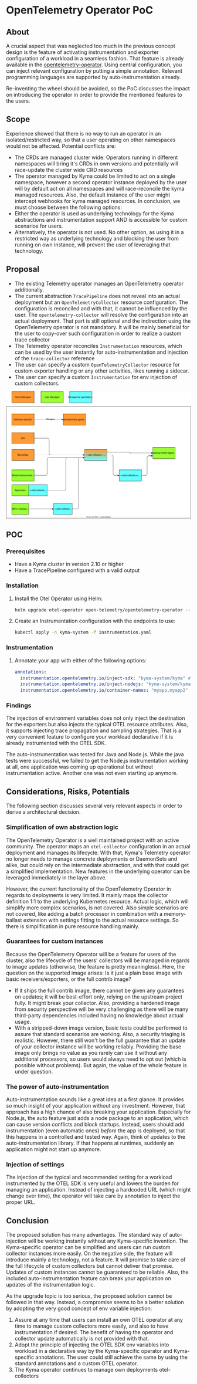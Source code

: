 # OpenTelemetry Operator PoC

## About
A crucial aspect that was neglected too much in the previous concept design is the feature of activating instrumentation and exporter configuration of a workload in a seamless fashion. That feature is already available in the [opentelemetry-operator](https://github.com/open-telemetry/opentelemetry-operator#opentelemetry-auto-instrumentation-injection). Using central configuration, you can inject relevant configuration by putting a simple annotation. Relevant programming languages are supported by auto-instrumentation already.

Re-inventing the wheel should be avoided, so the PoC discusses the impact on introducing the operator in order to provide the mentioned features to the users.

## Scope
Experience showed that there is no way to run an operator in an isolated/restricted way, so that a user operating on other namespaces would not be affected. Potential conflicts are:
- The CRDs are managed cluster wide. Operators running in different namespaces will bring it's CRDs in own versions and potentially will race-update the cluster wide CRD resources
- The operator managed by Kyma could be limited to act on a single namespace, however a second operator instance deployed by the user will by default act on all namespaces and will race-reconcile the kyma managed resources. Also, the default instance of the user might intercept webhooks for kyma managed resources.
In conclusion, we must choose between the following options:
- Either the operator is used as underlying technology for the Kyma abstractions and instrumentation support AND is accessible for custom scenarios for users.
- Alternatively, the operator is not used. No other option, as using it in a restricted way as underlying technology and blocking the user from running on own instance, will prevent the user of leveraging that technology.

## Proposal

- The existing Telemetry operator manages an OpenTelemetry operator additionally.
- The current abstraction `TracePipeline` does not reveal into an actual deployment but an `OpenTelemetryCollector` resource configuration. The configuration is reconciled and with that, it cannot be influenced by the user. The `opentelemetry-collector` will resolve the configuration into an actual deployment. That part is still optional and the indirection using the OpenTelemetry operator is not mandatory. It will be mainly beneficial for the user to copy-over such configuration in order to realize a custom trace collector
- The Telemetry operator reconciles `Instrumentation` resources, which can be used by the user instantly for auto-instrumentation and injection of the `trace-collector` reference
- The user can specify a custom `OpenTelemetryCollector` resource for custom exporter handling or any other activities, likes running a sidecar.
- The user can specify a custom `Instrumentation` for env injection of custom collectors.

![Architecture](./assets/architecture.drawio.svg)

## POC

### Prerequisites
- Have a Kyma cluster in version 2.10 or higher
- Have a TracePipeline configured with a valid output


### Installation
1. Install the Otel Operator using Helm:

   ```bash
   helm upgrade otel-operator open-telemetry/opentelemetry-operator --version 0.21.1 --install --namespace kyma-system -f otel-operator-values.yaml
   ```

1. Create an Instrumentation configuration with the endpoints to use:
   ```bash
   kubectl apply -n kyma-system -f instrumentation.yaml
   ```

### Instrumentation
1. Annotate your app with either of the following options:
   ```yaml
   annotations:
     instrumentation.opentelemetry.io/inject-sdk: "kyma-system/kyma" #to inject env variables only
     instrumentation.opentelemetry.io/inject-nodejs: "kyma-system/kyma" #to inject env variables and nodejs instrumentation library
     instrumentation.opentelemetry.io/container-names: "myapp,myapp2" #to inject env variables and javaagent
   ```

### Findings

The injection of environment variables does not only inject the destination for the exporters but also injects the typical OTEL resource attributes. Also, it supports injecting trace propagation and sampling strategies. That is a very convenient feature to configure your workload declarative if it is already instrumented with the OTEL SDK.

The auto-instrumentation was tested for Java and Node.js. While the java tests were successful, we failed to get the Node.js instrumentation working at all, one application was coming up operational but without instrumentation active. Another one was not even starting up anymore.

## Considerations, Risks, Potentials

The following section discusses several very relevant aspects in order to derive a architectural decision.

### Simplification of own abstraction logic

The OpenTelemetry Operator is a well maintained project with an active community. The operator maps an `otel-collector` configuration in an actual deployment and manages its lifecycle. With that, Kyma's Telemetry operator no longer needs to manage concrete deployments or DaemonSets and alike, but could rely on the intermediate abstraction, and with that could get a simplified implementation. New features in the underlying operator can be leveraged immediately in the layer above.

However, the current functionality of the OpenTelemetry Operator in regards to deployments is very limited. It mainly maps the collector definition 1:1 to the underlying Kubernetes resource. Actual logic, which will simplify more complex scenarios, is not covered. Also simple scenarios are not covered, like adding a batch processor in combination with a memory-ballast extension with settings fitting to the actual resource settings. So there is simplification in pure resource handling mainly.

### Guarantees for custom instances

Because the OpenTelemetry Operator will be a feature for users of the cluster, also the lifecycle of the users' collectors will be managed in regards to image updates (otherwise, the feature is pretty meaningless). Here, the question on the supported image arises: 
Is it just a plain base image with basic receivers/exporters, or the full contrib image?
- If it ships the full contrib image, there cannot be given any guarantees on updates; it will be best-effort only, relying on the upstream project fully. It might break your collector. Also, providing a hardened image from security perspective will be very challenging as there will be many third-party dependencies included having no knowledge about actual usage.
- With a stripped-down image version, basic tests could be performed to assure that standard scenarios are working. Also, a security triaging is realistic. However, there still won't be the full guarantee that an update of your collector instance will be working reliably.
Providing the base image only brings no value as you rarely can use it without any additional processors, so users would always need to opt out (which is possible without problems). But again, the value of the whole feature is under question.

### The power of auto-instrumentation

Auto-instrumentation sounds like a great idea at a first glance. It provides so much insight of your application without any investment. However, that approach has a high chance of also breaking your application. Especially for Node.js, the auto feature just adds a node package to an application, which can cause version conflicts and block startups.
Instead, users should add instrumentation (even automatic ones) _before_ the app is deployed, so that this happens in a controlled and tested way. Again, think of updates to the auto-instrumentation library. If that happens at runtimes, suddenly an application might not start up anymore.

### Injection of settings

The injection of the typical and recommended setting for a workload instrumented by the OTEL SDK is very useful and lowers the burden for managing an application. Instead of injecting a hardcoded URL (which might change over time), the operator will take care by annotation to inject the proper URL.

## Conclusion

The proposed solution has many advantages. The standard way of auto-injection will be working instantly without any Kyma-specific invention. The Kyma-specific operator can be simplified and users can run custom collector instances more easily.
On the negative side, the feature will introduce mainly a technology, not a feature. It will promise to take care of the full lifecycle of custom collectors but cannot deliver that promise. Updates of custom instances cannot be guaranteed to be reliable. Also, the included auto-instrumentation feature can break your application on updates of the instrumentation logic.

As the upgrade topic is too serious, the proposed solution cannot be followed in that way. Instead, a compromise seems to be a better solution by adopting the very good concept of env variable injection:
1. Assure at any time that users can install an own OTEL operator at any time to manage custom collectors more easily, and also to have instrumentation if desired. The benefit of having the operator and collector update automatically is not provided with that.
1. Adopt the principle of injecting the OTEL SDK env variables into workload in a declarative way by the Kyma-specific operator and Kyma-specific annotations. The user could still achieve the same by using the standard annotations and a custom OTEL operator.
1. The Kyma operator continues to manage own deployments otel-collectors
